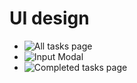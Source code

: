 # UI design

- ![All tasks page]("./todo-list/src/assets/AllTasks.jpg)
- ![Input Modal]("/todo-list/src/assets/InputModal.jpg)
- ![Completed tasks page]("/todo-list/src/assets/CompletedTasks.jpg)

